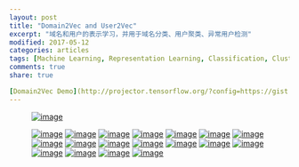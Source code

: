 ```yaml
---
layout: post
title: "Domain2Vec and User2Vec"
excerpt: "域名和用户的表示学习，并用于域名分类、用户聚类、异常用户检测"
modified: 2017-05-12
categories: articles
tags: [Machine Learning, Representation Learning, Classification, Cluster, Anomaly detection]
comments: true
share: true

[Domain2Vec Demo](http://projector.tensorflow.org/?config=https://gist.githubusercontent.com/jiangwaniot/bab2f35b527a439ccdae2fce3ffdc536/raw/5c787e1543a9c3a8303e5a19cfebbf2d6f26782b/config.json)
---
```


<figure>
<a href="../../images/20170320/Slide19.jpg"><img src="../../images/20170320/Slide19.jpg" alt="image"></a>
</figure>
<figure>
<a href="../../images/20170320/Slide20.jpg"><img src="../../images/20170320/Slide20.jpg" alt="image"></a>
<a href="../../images/20170320/Slide21.jpg"><img src="../../images/20170320/Slide21.jpg" alt="image"></a>
<a href="../../images/20170320/Slide22.jpg"><img src="../../images/20170320/Slide22.jpg" alt="image"></a>
<a href="../../images/20170320/Slide23.jpg"><img src="../../images/20170320/Slide23.jpg" alt="image"></a>
<a href="../../images/20170320/Slide24.jpg"><img src="../../images/20170320/Slide24.jpg" alt="image"></a>
<a href="../../images/20170320/Slide25.jpg"><img src="../../images/20170320/Slide25.jpg" alt="image"></a>
<a href="../../images/20170320/Slide26.jpg"><img src="../../images/20170320/Slide26.jpg" alt="image"></a>
<a href="../../images/20170320/Slide27.jpg"><img src="../../images/20170320/Slide27.jpg" alt="image"></a>
<a href="../../images/20170320/Slide28.jpg"><img src="../../images/20170320/Slide28.jpg" alt="image"></a>
<a href="../../images/20170320/Slide29.jpg"><img src="../../images/20170320/Slide29.jpg" alt="image"></a>
<a href="../../images/20170320/Slide30.jpg"><img src="../../images/20170320/Slide30.jpg" alt="image"></a>
<a href="../../images/20170320/Slide31.jpg"><img src="../../images/20170320/Slide31.jpg" alt="image"></a>
<a href="../../images/20170320/Slide32.jpg"><img src="../../images/20170320/Slide32.jpg" alt="image"></a>
<a href="../../images/20170320/Slide33.jpg"><img src="../../images/20170320/Slide33.jpg" alt="image"></a>
<a href="../../images/20170320/Slide34.jpg"><img src="../../images/20170320/Slide34.jpg" alt="image"></a>
<a href="../../images/20170320/Slide35.jpg"><img src="../../images/20170320/Slide35.jpg" alt="image"></a>
<a href="../../images/20170320/Slide36.jpg"><img src="../../images/20170320/Slide36.jpg" alt="image"></a>
<a href="../../images/20170320/Slide37.jpg"><img src="../../images/20170320/Slide37.jpg" alt="image"></a>
</figure>